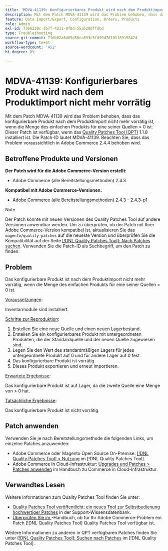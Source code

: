 ```yaml
---
title: 'MDVA-41139: Konfigurierbares Produkt wird nach dem Produktimport nicht mehr vorrätig'
description: Mit dem Patch MDVA-41139 wird das Problem behoben, dass das konfigurierbare Produkt nach dem Produktimport nicht mehr vorrätig ist, wenn die Menge des einfachen Produkts für eine seiner Quellen = 0 ist. Dieser Patch ist verfügbar, wenn das [Quality Patches Tool (QPT)](https://experienceleague.adobe.com/de/docs/commerce-operations/tools/quality-patches-tool/quality-patches-tool-to-self-serve-quality-patches) 1.1.8 installiert ist. Die Patch-ID lautet MDVA-41139. Beachten Sie, dass das Problem voraussichtlich in Adobe Commerce 2.4.4 behoben wird.
feature: Data Import/Export, Configuration, Orders, Products
role: Admin
exl-id: 7366230c-3b7f-4211-9f0d-55a528dffdbd
type: Troubleshooting
source-git-commit: 7fdb02a6d89d50ea593c5fd99d78101f89198424
workflow-type: tm+mt
source-wordcount: '452'
ht-degree: 0%

---
```


# MDVA-41139: Konfigurierbares Produkt wird nach dem Produktimport nicht mehr vorrätig

Mit dem Patch MDVA-41139 wird das Problem behoben, dass das konfigurierbare Produkt nach dem Produktimport nicht mehr vorrätig ist, wenn die Menge des einfachen Produkts für eine seiner Quellen = 0 ist. Dieser Patch ist verfügbar, wenn das [Quality Patches Tool (QPT)](https://experienceleague.adobe.com/de/docs/commerce-operations/tools/quality-patches-tool/quality-patches-tool-to-self-serve-quality-patches) 1.1.8 installiert ist. Die Patch-ID lautet MDVA-41139. Beachten Sie, dass das Problem voraussichtlich in Adobe Commerce 2.4.4 behoben wird.

## Betroffene Produkte und Versionen

**Der Patch wird für die Adobe Commerce-Version erstellt:**

* Adobe Commerce (alle Bereitstellungsmethoden) 2.4.3

**Kompatibel mit Adobe Commerce-Versionen:**

* Adobe Commerce (alle Bereitstellungsmethoden) 2.4.3 - 2.4.3-p1

>[!NOTE]
>
>Der Patch könnte mit neuen Versionen des Quality Patches Tool auf andere Versionen anwendbar werden. Um zu überprüfen, ob der Patch mit Ihrer Adobe Commerce-Version kompatibel ist, aktualisieren Sie das `magento/quality-patches` auf die neueste Version und überprüfen Sie die Kompatibilität auf der Seite [[!DNL Quality Patches Tool]: Nach Patches suchen](https://experienceleague.adobe.com/de/docs/commerce-operations/tools/quality-patches-tool/quality-patches-tool-to-self-serve-quality-patches). Verwenden Sie die Patch-ID als Suchbegriff, um den Patch zu finden.

## Problem

Das konfigurierbare Produkt ist nach dem Produktimport nicht mehr vorrätig, wenn die Menge des einfachen Produkts für eine seiner Quellen = 0 ist.

<u>Voraussetzungen</u>:

Inventarmodule sind installiert.

<u>Schritte zur Reproduktion</u>:

1. Erstellen Sie eine neue Quelle und einen neuen Lagerbestand.
1. Erstellen Sie ein konfigurierbares Produkt mit untergeordneten Produkten, die der Standardquelle und der neuen Quelle zugewiesen sind.
1. Legen Sie den Wert des standardmäßigen Lagers für jedes untergeordnete Produkt auf 0 und für andere Lager auf 0 fest.
1. Das konfigurierbare Produkt ist vorrätig.
1. Dieses Produkt exportieren und erneut importieren.

<u>Erwartete Ergebnisse</u>:

Das konfigurierbare Produkt ist auf Lager, da die zweite Quelle eine Menge von > 0 hat.

<u>Tatsächliche Ergebnisse</u>:

Das konfigurierbare Produkt ist nicht vorrätig.

## Patch anwenden

Verwenden Sie je nach Bereitstellungsmethode die folgenden Links, um einzelne Patches anzuwenden:

* Adobe Commerce oder Magento Open Source On-Premise: [[!DNL Quality Patches Tool] > Nutzung](/help/tools/quality-patches-tool/usage.md) im [!DNL Quality Patches Tool].
* Adobe Commerce in Cloud-Infrastruktur: [Upgrades und Patches > Patches anwenden](https://experienceleague.adobe.com/docs/commerce-cloud-service/user-guide/develop/upgrade/apply-patches.html?lang=de) im Handbuch zu Commerce in Cloud-Infrastruktur.

## Verwandtes Lesen

Weitere Informationen zum Quality Patches Tool finden Sie unter:

* [Quality Patches Tool veröffentlicht: ein neues Tool zur Selbstbedienung hochwertiger Patches](https://experienceleague.adobe.com/de/docs/commerce-operations/tools/quality-patches-tool/quality-patches-tool-to-self-serve-quality-patches) in der Support-Wissensdatenbank.
* [Überprüfen Sie im ](/help/tools/quality-patches-tool/patches-available-in-qpt/check-patch-for-magento-issue-with-magento-quality-patches.md)-Handbuch, ob für Ihr Adobe Commerce-Problem ein Patch [!DNL Quality Patches Tool] Quality Patches Tool verfügbar ist.

Weitere Informationen zu anderen in QPT verfügbaren Patches finden Sie unter [[!DNL Quality Patches Tool]: Suchen nach Patches](https://experienceleague.adobe.com/tools/commerce-quality-patches/index.html?lang=de) im [!DNL Quality Patches Tool].
